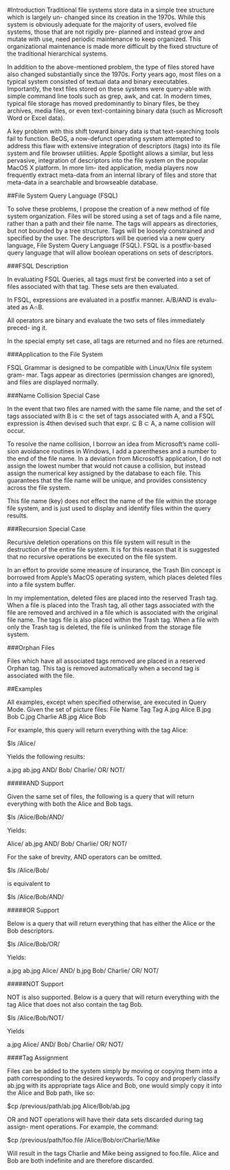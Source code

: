 #Introduction
Traditional file systems store data in a simple tree structure which is largely un-
changed since its creation in the 1970s. While this system is obviously adequate
for the majority of users, evolved file systems, those that are not rigidly pre-
planned and instead grow and mutate with use, need periodic maintenance to
keep organized. This organizational maintenance is made more difficult by the
fixed structure of the traditional hierarchical systems.


In addition to the above-mentioned problem, the type of files stored have also
changed substantially since the 1970s. Forty years ago, most files on a typical
system consisted of textual data and binary executables. Importantly, the text
files stored on these systems were query-able with simple command line tools
such as grep, awk, and cat. In modern times, typical file storage has moved
predominantly to binary files, be they archives, media files, or even text-containing
binary data (such as Microsoft Word or Excel data).


A key problem with this shift toward binary data is that text-searching tools
fail to function. BeOS, a now-defunct operating system attempted to address this
flaw with extensive integration of descriptors (tags) into its file system and file
browser utilities. Apple Spotlight allows a similar, but less pervasive, integration
of descriptors into the file system on the popular MacOS X platform. In more lim-
ited application, media players now frequently extract meta-data from an internal
library of files and store that meta-data in a searchable and browseable database.



##File System Query Language (FSQL)

To solve these problems, I propose the creation of a new method of file system
organization. Files will be stored using a set of tags and a file name, rather than a
path and their file name. The tags will appears as directories, but not bounded by
a tree structure. Tags will be loosely constrained and specified by the user.
The descriptors will be queried via a new query language, File System Query
Language (FSQL). FSQL is a postfix-based query language that will allow boolean
operations on sets of descriptors.




###FSQL Description

In evaluating FSQL Queries, all tags must first be converted into a set of files
associated with that tag. These sets are then evaluated.

In FSQL, expressions are evaluated in a postfix manner. A/B/AND is evalu-
ated as A∩B.

All operators are binary and evaluate the two sets of files immediately preced-
ing it.

In the special empty set case, all tags are returned and no files are returned.


###Application to the File System

FSQL Grammar is designed to be compatible with Linux/Unix file system gram-
mar. Tags appear as directories (permission changes are ignored), and files are
displayed normally.


###Name Collision Special Case

In the event that two files are named with the same file name, and the set of tags
associated with B is ⊂ the set of tags associated with A, and a FSQL expression is
4then devised such that expr. ⊆ B ⊂ A, a name collision will occur.

To resolve the name collision, I borrow an idea from Microsoft’s name colli-
sion avoidance routines in Windows, I add a parentheses and a number to the end
of the file name. In a deviation from Microsoft’s application, I do not assign the
lowest number that would not cause a collision, but instead assign the numerical
key assigned by the database to each file. This guarantees that the file name will
be unique, and provides consistency across the file system.

This file name (key) does not effect the name of the file within the storage file
system, and is just used to display and identify files within the query results.


###Recursion Special Case

Recursive deletion operations on this file system will result in the destruction of
the entire file system. It is for this reason that it is suggested that no recursive
operations be executed on the file system.

In an effort to provide some measure of insurance, the Trash Bin concept is
borrowed from Apple’s MacOS operating system, which places deleted files into
a file system buffer.

In my implementation, deleted files are placed into the reserved Trash tag.
When a file is placed into the Trash tag, all other tags associated with the file are
removed and archived in a file which is associated with the original file name. The
tags file is also placed within the Trash tag.
When a file with only the Trash tag is deleted, the file is unlinked from the
storage file system.

###Orphan Files

Files which have all associated tags removed are placed in a reserved Orphan tag.
This tag is removed automatically when a second tag is associated with the file.


##Examples

All examples, except when specified otherwise, are executed in Query Mode.
Given the set of picture files:
  File Name Tag     Tag
  A.jpg     Alice
  B.jpg     Bob
  C.jpg     Charlie
  AB.jpg    Alice   Bob

For example, this query will return everything with the tag Alice:
  
  $ls /Alice/

Yields the following results:

  a.jpg
  ab.jpg
  AND/
  Bob/
  Charlie/
  OR/
  NOT/

#####AND Support

Given the same set of files, the following is a query that will return everything with both the Alice and Bob tags.

  $ls /Alice/Bob/AND/

Yields:

  Alice/
  ab.jpg
  AND/
  Bob/
  Charlie/
  OR/
  NOT/

For the sake of brevity, AND operators can be omitted.

  $ls /Alice/Bob/

is equivalent to

  $ls /Alice/Bob/AND/

#####OR Support

Below is a query that will return everything that has either the Alice or the Bob
descriptors.

  $ls /Alice/Bob/OR/

Yields:

  a.jpg
  ab.jpg
  Alice/
  AND/
  b.jpg
  Bob/
  Charlie/
  OR/
  NOT/

#####NOT Support

NOT is also supported. Below is a query that will return everything with the tag Alice that does not also contain the tag Bob.

  $ls /Alice/Bob/NOT/

Yields
  
  a.jpg
  Alice/
  AND/
  Bob/
  Charlie/
  OR/
  NOT/

####Tag Assignment

Files can be added to the system simply by moving or copying them into a path
corresponding to the desired keywords. To copy and properly classify ab.jpg
with its appropriate tags Alice and Bob, one would simply copy it into the Alice
and Bob path, like so:

  $cp /previous/path/ab.jpg Alice/Bob/ab.jpg

OR and NOT operations will have their data sets discarded during tag assign-
ment operations. For example, the command:

  $cp /previous/path/foo.file /Alice/Bob/or/Charlie/Mike

Will result in the tags Charlie and Mike being assigned to foo.file. Alice
and Bob are both indefinite and are therefore discarded.
